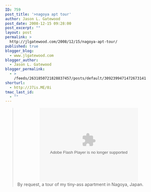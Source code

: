 ```yaml
---
ID: 759
post_title: '>nagoya apt tour'
author: Jason L. Gatewood
post_date: 2008-12-15 09:28:00
post_excerpt: ""
layout: post
permalink: >
  http://jlgatewood.com/2008/12/15/nagoya-apt-tour/
published: true
blogger_blog:
  - www.jlgatewood.com
blogger_author:
  - Jason L. Gatewood
blogger_permalink:
  - >
    /feeds/2631850721828837457/posts/default/3092399471472673141
shorturl:
  - http://J7is.ME/8i
tmac_last_id:
  - ""
---
```

><center>               <object width="320" height="240"><param name="allowfullscreen" value="true"></param><param name="allowscriptaccess" value="always"></param><param name="movie" value="http://www.facebook.com/v/54445245498"><embed src="http://www.facebook.com/v/54445245498" type="application/x-shockwave-flash" allowscriptaccess="always" allowfullscreen="true" width="320" height="240"></embed></param></object>               </center>By request, a tour of my tiny-ass apartment in Nagoya, Japan.